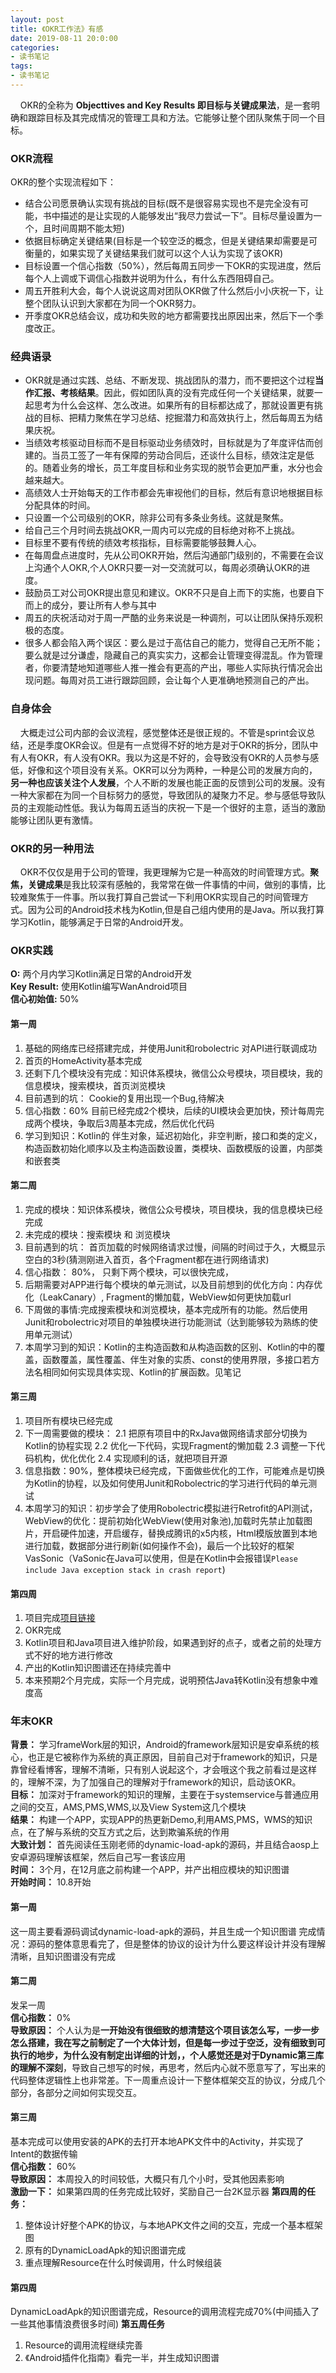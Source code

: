 ```yaml
---
layout: post
title: 《OKR工作法》有感
date: 2019-08-11 20:0:00
categories: 
- 读书笔记
tags:
- 读书笔记
---
```

&#160;&#160;&#160;&#160;OKR的全称为 **Objecttives and Key Results 即目标与关键成果法**，是一套明确和跟踪目标及其完成情况的管理工具和方法。它能够让整个团队聚焦于同一个目标。  
<!-- more -->

### OKR流程
OKR的整个实现流程如下：
* 结合公司愿景确认实现有挑战的目标(既不是很容易实现也不是完全没有可能，书中描述的是让实现的人能够发出“我尽力尝试一下”。目标尽量设置为一个，且时间周期不能太短)
* 依据目标确定关键结果(目标是一个较空泛的概念，但是关键结果却需要是可衡量的，如果实现了关键结果我们就可以这个人认为实现了该OKR)
* 目标设置一个信心指数（50%），然后每周五同步一下OKR的实现进度，然后每个人上调或下调信心指数并说明为什么，有什么东西阻碍自己。
* 周五开胜利大会，每个人说说这周对团队OKR做了什么然后小小庆祝一下，让整个团队认识到大家都在为同一个OKR努力。
* 开季度OKR总结会议，成功和失败的地方都需要找出原因出来，然后下一个季度改正。  

### 经典语录  
* OKR就是通过实践、总结、不断发现、挑战团队的潜力，而不要把这个过程**当作汇报、考核结果**。因此，假如团队真的没有完成任何一个关键结果，就要一起思考为什么会这样、怎么改进。如果所有的目标都达成了，那就设置更有挑战的目标、把精力聚焦在学习总结、挖掘潜力和高效执行上，然后每周五为结果庆祝。
* 当绩效考核驱动目标而不是目标驱动业务绩效时，目标就是为了年度评估而创建的。当员工签了一年有保障的劳动合同后，还谈什么目标，绩效注定是低的。随着业务的增长，员工年度目标和业务实现的脱节会更加严重，水分也会越来越大。
* 高绩效人士开始每天的工作市都会先审视他们的目标，然后有意识地根据目标分配具体的时间。
* 只设置一个公司级别的OKR，除非公司有多条业务线。这就是聚焦。
* 给自己三个月时间去挑战OKR,一周内可以完成的目标绝对称不上挑战。
* 目标里不要有传统的绩效考核指标，目标需要能够鼓舞人心。
* 在每周盘点进度时，先从公司OKR开始，然后沟通部门级别的，不需要在会议上沟通个人OKR,个人OKR只要一对一交流就可以，每周必须确认OKR的进度。
* 鼓励员工对公司OKR提出意见和建议。OKR不只是自上而下的实施，也要自下而上的成分，要让所有人参与其中
* 周五的庆祝活动对于周一严酷的业务来说是一种调剂，可以让团队保持乐观积极的态度。
* 很多人都会陷入两个误区：要么是过于高估自己的能力，觉得自己无所不能；要么就是过分谦虚，隐藏自己的真实实力，这都会让管理变得混乱。作为管理者，你要清楚地知道哪些人推一推会有更高的产出，哪些人实际执行情况会出现问题。每周对员工进行跟踪回顾，会让每个人更准确地预测自己的产出。  

### 自身体会
&#160;&#160;&#160;&#160;大概走过公司内部的会议流程，感觉整体还是很正规的。不管是sprint会议总结，还是季度OKR会议。但是有一点觉得不好的地方是对于OKR的拆分，团队中有人有OKR，有人没有OKR。我以为这是不好的，会导致没有OKR的人员参与感低，好像和这个项目没有关系。OKR可以分为两种，一种是公司的发展方向的，**另一种也应该关注个人发展**，个人不断的发展也能正面的反馈到公司的发展。没有一种大家都在为同一个目标努力的感觉，导致团队的凝聚力不足。参与感低导致队员的主观能动性低。我认为每周五适当的庆祝一下是一个很好的主意，适当的激励能够让团队更有激情。  

### OKR的另一种用法
&#160;&#160;&#160;&#160;OKR不仅仅是用于公司的管理，我更理解为它是一种高效的时间管理方式。**聚焦，关键成果**是我比较深有感触的，我常常在做一件事情的中间，做别的事情，比较难聚焦于一件事。所以我打算自己尝试一下利用OKR实现自己的时间管理方式。因为公司的Android技术栈为Kotlin,但是自己组内使用的是Java。所以我打算学习Kotlin，能够满足于日常的Android开发。  

### OKR实践
**O:** 两个月内学习Kotlin满足日常的Android开发  
**Key Result:** 使用Kotlin编写WanAndroid项目  
**信心初始值:** 50%

#### 第一周
1. 基础的网络库已经搭建完成，并使用Junit和robolectric 对API进行联调成功
2. 首页的HomeActivity基本完成
3. 还剩下几个模块没有完成：知识体系模块，微信公众号模块，项目模块，我的信息模块，搜索模块，首页浏览模块
4. 目前遇到的坑： Cookie的复用出现一个Bug,待解决
5. 信心指数：60% 目前已经完成2个模块，后续的UI模块会更加快，预计每周完成两个模块，争取后3周基本完成，然后优化代码
6. 学习到知识：Kotlin的 伴生对象，延迟初始化，非空判断，接口和类的定义，构造函数初始化顺序以及主构造函数设置，类模块、函数模版的设置，内部类和嵌套类

#### 第二周
1. 完成的模块：知识体系模块，微信公众号模块，项目模块，我的信息模块已经完成
2. 未完成的模块：搜索模块 和 浏览模块
3. 目前遇到的坑： 首页加载的时候网络请求过慢，间隔的时间过于久，大概显示空白的3秒(猜测刚进入首页，各个Fragment都在进行网络请求)
4. 信心指数： 80%， 只剩下两个模块，可以很快完成，
5. 后期需要对APP进行每个模块的单元测试，以及目前想到的优化方向：内存优化（LeakCanary）, Fragment的懒加载，WebView如何更快加载url
6. 下周做的事情:完成搜索模块和浏览模块，基本完成所有的功能。然后使用Junit和robolectric对项目的单独模块进行功能测试（达到能够较为熟练的使用单元测试）
7. 本周学习到的知识：Kotlin的主构造函数和从构造函数的区别、Kotlin的中的覆盖，函数覆盖，属性覆盖、伴生对象的实质、const的使用界限，多接口若方法名相同如何实现具体实现、Kotlin的扩展函数。见笔记  

#### 第三周
1. 项目所有模块已经完成
2. 下一周需要做的模块：
2.1 把原有项目中的RxJava做网络请求部分切换为Kotlin的协程实现
2.2 优化一下代码，实现Fragment的懒加载
2.3 调整一下代码机构，优化优化
2.4 实现顺利的话，就把项目开源
3. 信息指数：90%，整体模块已经完成，下面做些优化的工作，可能难点是切换为Kotlin的协程，以及如何使用Junit和Robolectric的学习进行代码的单元测试
4. 本周学习的知识：初步学会了使用Robolectric模拟进行Retrofit的API测试，WebView的优化：提前初始化WebView(使用对象池),加载时先禁止加载图片，开启硬件加速，开启缓存，替换成腾讯的x5内核，Html模版放置到本地进行加载，数据部分进行刷新(如何操作不会)，最后一个比较好的框架VasSonic（VaSonic在Java可以使用，但是在Kotlin中会报错误`Please include Java exception stack in crash report`)  

#### 第四周
1. 项目完成[项目链接](https://github.com/chejdj/WanAndroid-Kotlin)
2. OKR完成
3. Kotlin项目和Java项目进入维护阶段，如果遇到好的点子，或者之前的处理方式不好的地方进行修改
4. 产出的Kotlin知识图谱还在持续完善中
5. 本来预期2个月完成，实际一个月完成，说明预估Java转Kotlin没有想象中难度高

### 年末OKR
**背景：** 学习frameWork层的知识，Android的framework层知识是安卓系统的核心，也正是它被称作为系统的真正原因，目前自己对于framework的知识，只是靠曾经看博客，理解不清晰，只有别人说起这个，才会哦这个我之前看过是这样的，理解不深，为了加强自己的理解对于framework的知识，启动该OKR。  
**目标：** 加深对于framework的知识的理解，主要在于systemservice与普通应用之间的交互，AMS,PMS,WMS,以及View System这几个模块  
**结果：** 构建一个APP，实现APP的热更新Demo,利用AMS,PMS，WMS的知识点，在了解与系统的交互方式之后，达到欺骗系统的作用  
**大致计划：** 首先阅读任玉刚老师的dynamic-load-apk的源码，并且结合aosp上安卓源码理解该框架，然后自己写一套该应用   
**时间：** 3个月，在12月底之前构建一个APP，并产出相应模块的知识图谱  
**开始时间：** 10.8开始  

#### 第一周
这一周主要看源码调试dynamic-load-apk的源码，并且生成一个知识图谱
完成情况：源码的整体意思看完了，但是整体的协议的设计为什么要这样设计并没有理解清晰，且知识图谱没有完成  
#### 第二周
发呆一周  
**信心指数：**  0%  
**导致原因：** 个人认为是**一开始没有很细致的想清楚这个项目该怎么写，一步一步怎么搭建，我在写之前制定了一个大体计划，但是每一步过于空泛，没有细致到可执行的地步，为什么没有制定出详细的计划，，个人感觉还是对于Dynamic第三库的理解不深刻**，导致自己想写的时候，再思考，然后内心就不愿意写了，写出来的代码整体逻辑性上也非常差。下一周重点设计一下整体框架交互的协议，分成几个部分，各部分之间如何实现交互。  
#### 第三周
基本完成可以使用安装的APK的去打开本地APK文件中的Activity，并实现了Intent的数据传输  
**信心指数：**  60%  
**导致原因：**  本周投入的时间较低，大概只有几个小时，受其他因素影响  
**激励一下：**  如果第四周的任务完成比较好，奖励自己一台2K显示器
**第四周的任务：**   
1. 整体设计好整个APK的协议，与本地APK文件之间的交互，完成一个基本框架图
2. 原有的DynamicLoadApk的知识图谱完成
3. 重点理解Resource在什么时候调用，什么时候组装
#### 第四周
DynamicLoadApk的知识图谱完成，Resource的调用流程完成70%(中间插入了一些其他事情浪费很多时间)
**第五周任务**
1. Resource的调用流程继续完善
2. 《Android插件化指南》看完一半，并生成知识图谱

